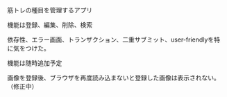 筋トレの種目を管理するアプリ

機能は登録、編集、削除、検索

依存性、エラー画面、トランザクション、二重サブミット、user-friendlyを特に気をつけた。

機能は随時追加予定

画像を登録後、ブラウザを再度読み込まないと登録した画像は表示されない。（修正中）

